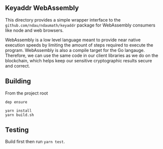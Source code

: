 Keyaddr WebAssembly
-------------------

This directory provides a simple wrapper interface to the `github.com/ndau/ndaumath/keyaddr` package for WebAssembly consumers like node and web browsers.

WebAssembly is a low level language meant to provide near native execution speeds by limiting the amount of steps required to execute the program. WebAssembly is also a compile target for the Go langauge. Therefore, we can use the same code in our client libraries as we do on the blockchain, which helps keep our sensitive cryptographic results secure and correct.

Building
--------

From the project root

```shell
dep ensure
```

```shell
yarn install
yarn build.sh
```

Testing
-------

Build first then run `yarn test`.
